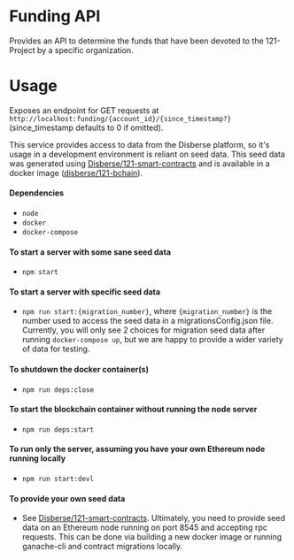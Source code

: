 # Funding API
Provides an API to determine the funds that have been devoted to the 121-Project by a specific organization.

# Usage
Exposes an endpoint for GET requests at `http://localhost:funding/{account_id}/{since_timestamp?}` (since\_timestamp defaults to 0 if omitted).

This service provides access to data from the Disberse platform, so it's usage in a development environment is reliant on seed data. This seed data was generated using [Disberse/121-smart-contracts](https://github.com/Disberse/121-smart-contracts) and is available in a docker image ([disberse/121-bchain](https://cloud.docker.com/repository/registry-1.docker.io/disberse/121-bchain)).

#### Dependencies
- `node`
- `docker`
- `docker-compose`

#### To start a server with some sane seed data
- `npm start`

#### To start a server with specific seed data
- `npm run start:{migration_number}`, where `{migration_number}` is the number used to access the seed data in a migrationsConfig.json file. Currently, you will only see 2 choices for migration seed data after running `docker-compose up`, but we are happy to provide a wider variety of data for testing.

#### To shutdown the docker container(s)
- `npm run deps:close`

#### To start the blockchain container without running the node server
- `npm run deps:start`

#### To run only the server, assuming you have your own Ethereum node running locally
- `npm run start:devl`

#### To provide your own seed data
- See [Disberse/121-smart-contracts](https://github.com/Disberse/121-smart-contracts). Ultimately, you need to provide seed data on an Ethereum node running on port 8545 and accepting rpc requests. This can be done via building a new docker image or running ganache-cli and contract migrations locally.
